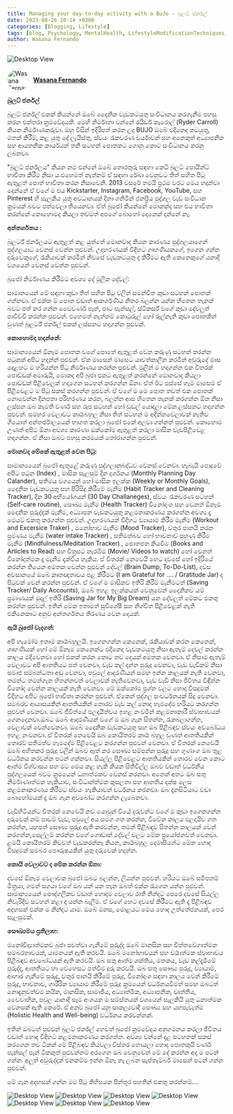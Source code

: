 ```yaml
---
title: Managing your day-to-day activity with a BuJo - බුලට් ජර්නල්
date: 2023-08-26 20:14 +0300
categories: [Blogging, Lifestyle]
tags: [blog, Psychology, MentalHealth, LifestyleModificationTechniques, Daily,BulletJournal, BuJo]
author: Wasana Fernando
---
```


![Desktop View](assets/2.jpg)


<div style="display: flex; align-items: center;">
  <a href="https://www.linkedin.com/in/wasana-fernando-37870295/" target="_blank">
    <img src="https://media.licdn.com/dms/image/v2/D4D03AQGqmZMF-iRUqA/profile-displayphoto-shrink_200_200/B4DZZtGoXmGcAY-/0/1745587183368?e=1755734400&v=beta&t=vnDv5XHSj2TDWWcWCZklt1uhS4tbSnotW3C0_AVa1y0" alt="Wasana Fernando" width="50" height="50" style="border-radius: 50%; margin-right: 10px;">
  </a>
  <a href="https://www.linkedin.com/in/wasana-fernando-37870295/" target="_blank" style="font-weight: bold;">Wasana Fernando</a>
</div>


**බුලට් ජර්නල්**


බුලට් ජර්නල් එකක් කියන්නේ ඔබේ දෛනික වැඩකටයුතු සංවිධානය කරගැනීම පහසු කරන එක්තරා ක්‍රමවේදයකි. මෙහි නිර්මාතෘ වන්නේ රයිඩර් කැරොල් (Ryder Carroll) කියන නිර්මාණකරුවා. ඔහු විසින් ඉදිරිපත් කරන ලද BUJO ඔබේ එදිනෙදා කටයුතු, මතක් කිරීම්, කළ යුතු දේ ලැයිස්තු, ස්වයං රැකවරණ චර්යාවන් සහ අනෙකුත් අධ්‍යාපනික සහ ආයතනික කාර්යයන් තනි සටහන් පොතකට ගොනු කොට සංවිධානය කරනු ලබනවා.

"බුලට් ජර්නලය" කියන නම එන්නේ ඔබේ තොරතුරු සඳහා කෙටි බුලට් පොයින්ට් භාවිතා කිරීම නිසා ය.එහෙමත් නැත්නම් ඒ සඳහා රේඛා වෙනුවට තිත් සහිත පිටු ඇතුළත් පොත් භාවිතා කරන නිසාවෙනි. 2013 වසරේ තමයි ප්‍රථම වරට මෙය හදුන්වා දෙන්නේ ඒ වගේ ම එය Kickstarter, Instagram, Facebook, YouTube, සහ Pinterest හි සැලකිය යුතු අවධානයක් දිනා ගනිමින් ජනප්‍රිය පුද්ගල වැඩ සංවිධාන ක්‍රමයක් බවට පත්වෙලා තියෙනවා. ඒත් බුජෝ කියන්නේ මොකක්ද සහ එය භාවිතා කරන්නේ කොහොමද කියලා තවමත් අපගේ බොහෝ දෙනෙක් දන්නේ නෑ.

**අන්තර්ගතය :**

බුලර්ට් ජර්නලයට ඇතුළත් කළ යුත්තේ මොනවාද කියන කාරණය පුද්ගලයාගෙන් පුද්ගලයාට වෙනස් වෙන්න පුළුවන්. උදාහරණයක් විදිහට ගෘහණියකගේ, ඉගෙන ගන්න දරුවෙකුගේ, රැකියාවක් කරමින් නිවසේ වැඩකටයුතු ද කිරීමට ඇති කෙනෙකුගේ යනාදි වශයෙන් වෙනස් වෙන්න පුළුවන්.

බුජෝ නිර්මාණය කිරීමට අවශ්‍ය දේ මූලික දේවල්:

සාමානයෙන් මේ සඳහා කුඩා තිත් සහිත පිටු වලින් සමන්විත කුඩා සටහන් පොතක් ගන්නවා. ඒ එක්ක ම් පොත වඩාත් ආකර්ශණීය නිතර බලන්න යන්න හිතෙන තැනක් බවට පත් කර ගන්න වෛවර්ණ පෑන්, පාට පැන්සල්, ස්ටිකර්ස් වගේ කුඩා දේවලුත් පාවිච්චි කරන්න පුළුවන්. එහෙමත් නැත්තම් කොටුරූල් හෝ රූල්නැති කුඩා පොතකින් වුණත් බුලර්ට් ජර්නල් එකක් ලස්සනට හදාගන්න පුළුවන්.

**කොහොමද හදන්නේ:**

සාමාන්‍යයෙන් ඕනෑම පොතක වගේ පොතේ ඇතුළත් වෙන කරුණු සටහන් කරන්න පටුනක් අපිට හදන්න් පුළුවන්. ඒක මාසෙන් මාසෙට යාවත්කාලීන කරමින් අවුරුදේ මාස දොළහට ම හරියන්න පිටු නිර්මාණය කරන්න පුළුවන්. මුලින් ම හදාගන්න එක විතරක් පොඩ්ඩක් අමාරුයි, මොකද අපි බුජා එකට ඇතුළත් කරන්නේ මොනවාද කියලා පොඩ්ඩක් පිළිවෙලක් හදාගෙන සටහන් කරගන්න ඕනා. ඒත් ඊට පස්සේ හැම මාසෙම ඒ පිළිවෙළට ම පිටු සකස් කරගන්න පුළුවන්. ඒ වගේ ම මෙ පොත තවත් එක පොතක් නොවෙන්න දිනපතා පරිහරණය කරන, බලන්න ආස හිතෙන තැනක් කරගන්න ඕන නිසා ලස්සන ඔබ කැමති වර්ණ සහ රූප සටහන් හෝ ඩුඩල් යොදලා මේක ලස්සනට හදාගන්න පුළුවන්. සමහර වෙලාවට කාර්‍යබහුල නිසා තිත් සටහන් ම අදින්නවෙලාවක් නැතිව ගියොත් අන්තර්ජාලයෙන් භාගත කරලා බුජෝ එකේ අලවා ගන්නත් පුළුවන්. කොහොම උණත් අපිට ඕනා අවශ්‍ය කාරණා ඔක්කෝම ඇතුළත් කරලා මාසික වැඩපිළිවෙළ හදාගන්න. ඒ නිසා ඔබට පහසු කරමයක් තෝරාගන්න පුළුවන්.

**මොනවද මේකේ ඇතුළත් වෙන පිටු:**

සාමාන්‍යයෙන් බුජෝ ඇතුළේ කරුණු පුද්ගලානුබද්ධව වෙනස් වෙනවා. හැබැයි පොදුවේ අපිට පටුන (Index) , මාසික සැලසුම් දින දර්ශනය (Monthly Planning Day Calander), සතිමය වශයෙන් හෝ මාසික ඉලක්ක (Weekly or Monthly Goals), දෛනික වැඩකටයුතු සහ පිරිසිදු කිරීමේ මැනීම (Habit Tracker and Cleaning Tracker), දින 30 අභියෝගයන් (30 Day Challaneges), ස්වයං රැකවරණ සටහන් (Self-care routine), සෞඛ්‍ය මැනීම (Health Tracker) විනෝදාංශ සහ වෙනත් ඕනෑම දෛනික පුරුද්දක් මැනීම, අධ්‍යාපන වැඩකටයුතු කළමනාකරණය කරගන්න අවශ්‍ය දෑ මෙයට් එකතු කරගන්න පුළුවන්. උදාහරණයක් විදිහට ව්‍යායාම කිරීම මැනීම (Workout and Excersice Traker) , මනෝභාව මැනීම (Mood Tracker), වතුර පානයි කරන ප්‍රමණය මැනීම (water intake Tracker) , සතිමත්බව හෝ භාවනාව් පුහුණු කිරීම මැනීම (Mindfulness/Meditation Tracker) , පොතපත කියවීම (Books and Articles to Read) සහ චිත්‍රපට නැරඹීම (Movie/ Videos to watch) හෝ වෙනත් විනෝදාත්මක දෑ මැනීම දැක්විය හැකිය. ඒ විතරක් නෙවෙයි හෙට දවසේ හෝ ඉදිරියේ කරන්න තියෙන අමතක වෙන්න පුළුවන් දේවල් (Brain Dump, To-Do-List), දවස අවසානයේ ඔබේ කෘතඥතාවය පළ කිරීමට (I am Grateful for .... / Gratitude Jar) ද පිටුවක් වෙන් කරන්න පුළුවන්. ඒ වගේ ම මාසිකව ඉතිරි කිරීම් මැනීමටත් (Saving Tracker/ Daily Accounts), ඔබේ ඉහළ ඉලක්කයක් වෙනුවෙන් දෛනිකව යම් ප්‍රමාණයක් මුදල් ඉතිරි (Saving Jar for My Big Dream) යන දේවලුත් මේකට එකතු කරන්න පුළුවන්. ඉතින් මේක ඉතාමත් සුවිශේෂී සහ නිශ්චිත පිළිවෙළක් නැති එකිනෙකාට අනුව අන්තර්ගතය තීරණය වෙන දෙයක්.



**ඇයි බුජෝ වැදගත්:**

අපි හැමෝම ඉතාම කාර්‍යබහුලයි. ඉගෙනගන්න කෙනෙක්, රැකියාවක් කරන කෙනෙක්, ශෘහණියක් හෝ මේ ඕනෑම කෙනෙක්ට එදිනෙදා වැඩකටයුතු නිසා ඇතැම් දෙවල් කරන්න කාලය මදිවෙනවා හෝ එකක් කරන කොට තව දෙයක් අමතක වෙනවා. ඒ නිසාම ඇතැම් වෙලාවට අපි ආතතියට පත් වෙනවා, වැඩ කල් දන්න පුරුදු වෙනවා, වැඩ වැඩිකම් නිසා සමාජ සම්බන්ධතා අඩු වෙනවා, පවුලේ ආදරණීයන් සමඟ ඉන්න කාලයක් නැති වෙනවා, තමන්ට තමන්ගැන හිතන්නවත් වෙලාවක් නැතිවෙනවා, වැඩ වැඩි නිසා ජිවිතය විඳින්න විනෝද වෙන්න කාලයක් නැති වෙනවා. මේ ඔක්කෝම ප්‍රශ්න වලට හොද විසදුමක් විදිහට අපිට බුජෝ භාවිතා කරන්න පුළුවන්. ඒකෙන් පුද්ගල සංවර්ධනයක් සිදු වෙනවා. සමබරව ආයාසයකින් ආතතියකින් තොරව වැඩ කල් නොදා හැමදේම හරියට කරගන්න පුළුවන් වෙනවා. ඔබේ ජීවිත්යේ ඵලදායීත්වය ඉහළ නංවමින් කළමනාකාරී ස්වාභාවයක් ගෙනදෙනවා.ඔබට ඔබේ ආදරණීයන් වගේ ම ඔබ ගැන සිතන්න, රැකබලාගන්න, වෙලාවක් වෙන්වෙනවා. ඔබේ දෛනික වැඩකටයුතු සහ ඔබ පිළිබඳව ස්වයං අවබෝධය ඉහළ නංවනවා. ඒ විතරක් නෙවෙයි ඔබ කොයිතරම් කාර්‍ය බහුල වුණත් ආතතියකින් තොරව් සතිමත්ව හැමදේම පිළිවෙළට කරගන්න පුළුවන් වෙනවා. ඒ විතරක් නෙවෙයි ඔබේ අහිතකර පුරුදු වලින් ඔබව ඈත් කර සෞඛ්‍ය සම්පන්න පුරුදු සහ ගුණාංග ඔබ තුළ වර්ධනය කරවන්න පටන් ගන්නවා. සියල්ල පිළිවෙළට ආතතියකින් තොරව වෙන කොට ආත්ම විශ්වාසය සහ මට මෙය කළ හැකි කියන සිතිවිල්ල ඔබව වඩාත් වර්ධනීය පුද්ගලයෙක් බවට ක්‍රමයෙන් ධනාත්මකව වෙනස් කරනවා. අනෙක් අතට ඔබ සතු නිර්මාණාත්මක හැකියාව, සංවිධාන්ත්මක කුසලතා සහ ආතතිය දක්ෂ ලෙස කළමනාකරණය කිරීමට ස්වයං හැකියාවන් වර්ධනය කරනවා. ඔබ දැනසිටියාට වඩා බොහෝමයක් දෑ ඔබ ගැන අවබෝධ කරගන්න ලැබෙනවා.



වැඩිහිටියන්ට විතරක් නෙවෙයි නව යොවුන් වියේ දරුවන්ට වගේ ම කුඩා ඉගෙනගන්න දරුවෙක් නම් පාඩම් වැඩ, පවුලේ අය සමග ගත කරන්න, විවේක කාලය ඵලදායිව ගත කරන්න, යහපත් සෞඛ්‍ය පුරුදු ඇති කරවන්න, තමන් පිළිබඳව සිතන්න කාලයක් වෙන් කරගන්න,සෙල්ලම් කරන්න වගේ ගොඩාක් දේවල් වලට මේක ප්‍රයෝජනවත් වෙනවා. ළමයි කොයිතරම් කිවවත් වැඩකරන්නෑ කියන, කාර්‍යබහුල දෙමාපියන්ට මේක හොද විසදුමක් සමබර පෞරුෂයකින් යුතු දරුවෙක් හදන්න.


**කොයි වෙලාවට ද මේක කරන්න ඕනා:**

දවසේ ඕනෑම වෙලාවක බුජෝ ඔබට බලන්න, ලියන්න පුළුවන්. හරියට ඔබේ සමීපතම් මිත්‍රයා, ගමන් සගයා වගේ ඔබ යන් යන තැන ඔබත් එක්ක රැගෙන යන්න පුළුවන්. සාමාන්‍යයෙන් පෞද්ගලිකව වඩාත් හොදම වෙලාව රාතී නින්දට පෙරෙ දවසේ සියල්ල නිවැරිදිව සටහන් කළා ද යන්න බැලීම. ඒ වගේ හෙට දවසේ කිරීමට ඇති දෑ පිළිබඳව අදහසක් එක්ක ම නින්දට යාම. ඔබේ මනස, මොළයට මෙය හොද උත්තේජනයක්, පෙර සැලසුමක්.

**සෞඛ්‍යමය ප්‍රතිලාභ:**

මනෝවිද්‍යාත්මකව බුජා පවත්වා ගැනීමේ පුරුද්ද ඔබේ මානසික සහ චිත්තවේගාත්මක සමබරතාවයක්, යාමනයක් ඇති කරවයි. ඔබේ මනෝභාවයන් සහ චර්‍යාත්මක ස්වාභාවය පිළිබඳව අවබෝධයක් ඇති කරවයි. ඔබ සතු ආත්ම ශක්තිය, මතකය, වැඩ කල්දැමීමේ පුරුද්ද, ආතතියට හා වෙහෙසට පත්වීම දුරු කරවයි. ඔබ සතු සෞඛ්‍ය පුරුදු, ව්‍යායාම්, ආහාර ගැනීමේ පුරුදු, වතුර පානයි කිරීමේ පුරුදු, විනෝදාංශ සඳහා කාලය වෙන් කිරීමේ පුරුදු, භාවනාව, ශාරීරික ව්‍යායාම කිරීමේ පුරුදු ක්‍රමයෙන් වර්ධනයවීමත් සමඟ ඔබටත් නොදැනුවත්වම කයික, මානසික, සාමාජීය, අධ්‍යාත්මික, අධ්‍යාපනික, වෘත්තීය, වෛවාහික, පවුල යානාදි සෑම අංශයක ම සම්ස්තයක් වශයෙන් සැලකියි යුතු ධනාත්මක වෙනසක් ඇති කෙරේ. ඒ අනුව බුජෝ යනු සාකල්‍යවාදී සෞඛ්‍ය සහ යහපැවැත්ම (Holistic Health and Well-being) වර්ධනය කරවන්නක්.

ඉතින් ඔබටත් පුළුවන් බුලට් ජර්නල් හෙවත් බුජෝ ක්‍රමවේදය අනුගමනය කරලා ජීවිතය වඩාත් හොද විදිහට කළමනාකරණය කරගන්න. අවශ්‍ය වන්නේ දළ සටහනක් සකස් කරගෙන තව ටිකක් මේ පිළිබඳව කියවලා විස්තර හොයලා හොද පොතකුයි වර්ණ පැන්සල් පෑන් ටිකකුත් පුළුවන්නම් අරගෙන ඔබ වෙනුවෙන් මේ දේ කරන්න අද ම පටන් ගන්න. අලුත් අවුරුද්දක් එනකම්ම ඉන්න ඕනෑ නෑ ලබන සැප්තැම්බර් මාසෙන් පටන් ගන්න පුළුවන්.

මේ ගැන අදහසක් ගන්න මම පිටු කිහිපයක පින්තූර පහතින් එකතු කරන්නම්....

![Desktop View](assets/1.jpg)
![Desktop View](assets/2.jpg)
![Desktop View](assets/3.jpg)
![Desktop View](assets/4.jpg)
![Desktop View](assets/5.jpg)
![Desktop View](assets/6.jpg)
![Desktop View](assets/7.jpg)